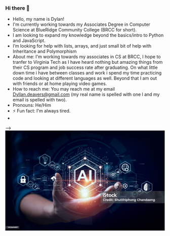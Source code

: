 ### Hi there 👋



- Hello, my name is Dylan!
- I'm currently working towards my Associates Degree in Computer Science at BlueRidge Community College (BRCC for short).
- I am looking to expand my knowledge beyond the basics/intro to Python and JavaScript.
- I’m looking for help with lists, arrays, and just small bit of help with Inheritance and Polymorphism
- About me: I'm working towards my associates in CS at BRCC, I hope to tranfer to Virginia Tech as I have heard nothing but amazing things from their CS program and job success rate after graduating. On what little down time i have between classes and work i spend my time practicing code and looking at different languages as well. Beyond that I am out with friends or at home playing video games.
- How to reach me: You may reach me at my email Dyllan.deavers@gmail.com (my real name is spelled with one l and my email is spelled with two).
- Pronouns: He/Him
- ⚡ Fun fact: I'm always tired.
- 
-->![Mode1](istockphoto-1452604857-1024x1024.jpg)


